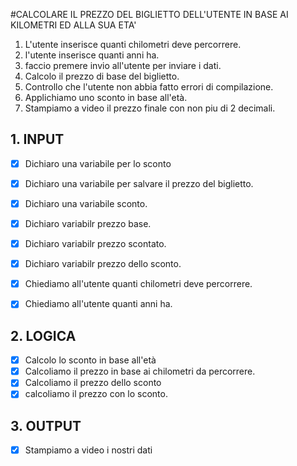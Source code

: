 #CALCOLARE IL PREZZO DEL BIGLIETTO DELL'UTENTE IN BASE AI KILOMETRI ED ALLA SUA ETA'


1. L'utente inserisce quanti chilometri deve percorrere.
2. l'utente inserisce quanti anni ha.
3. faccio premere invio all'utente per inviare i dati.
4. Calcolo il prezzo di base del biglietto.
5. Controllo che l'utente non abbia fatto errori di compilazione.
6. Applichiamo uno sconto in base all'età.
7. Stampiamo a video il prezzo finale con non piu di 2 decimali.

## 1. INPUT
- [x] Dichiaro una variabile per lo sconto
- [x] Dichiaro una variabile per salvare il prezzo del biglietto.
- [x] Dichiaro una variabile sconto.
- [x] Dichiaro variabilr prezzo base.
- [x] Dichiaro variabilr prezzo scontato.
- [x] Dichiaro variabilr prezzo dello sconto. 
- [x] Chiediamo all'utente quanti chilometri deve percorrere.
- [x] Chiediamo all'utente quanti anni ha.


## 2. LOGICA
- [x] Calcolo lo sconto in base all'età
- [x] Calcoliamo il prezzo in base ai chilometri da percorrere.
- [x] Calcoliamo il prezzo dello sconto
- [x] calcoliamo il prezzo con lo sconto.

## 3. OUTPUT
- [x] Stampiamo a video i nostri dati